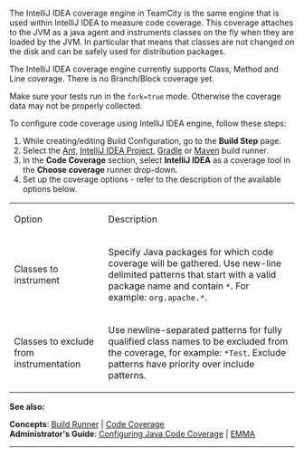 [//]: # (title: IntelliJ IDEA)
[//]: # (auxiliary-id: IntelliJ IDEA)
The IntelliJ IDEA coverage engine in TeamCity is the same engine that is used within IntelliJ IDEA to measure code coverage. This coverage attaches to the JVM as a java agent and instruments classes on the fly when they are loaded by the JVM. In particular that means that classes are not changed on the disk and can be safely used for distribution packages.



The IntelliJ IDEA coverage engine currently supports Class, Method and Line coverage. There is no Branch/Block coverage yet.



<note>

Make sure your tests run in the `fork=true` mode. Otherwise the coverage data may not be properly collected.
</note>



To configure code coverage  using IntelliJ IDEA engine, follow these steps:

1. While creating/editing Build Configuration, go to the __Build Step__ page.
2. Select the [Ant](ant.md), [IntelliJ IDEA Project](intellij-idea-project.md), [Gradle](gradle.md) or [Maven](maven.md) build runner.
3. In the __Code Coverage__ section, select __IntelliJ IDEA__ as a coverage tool in the __Choose coverage__ runner drop\-down.
4. Set up the coverage options \- refer to the description of the available options below.

<table><tr>

<td>

 Option 


</td>

<td>

 Description  


</td></tr><tr>

<td>

 Classes to instrument


</td>

<td>

 Specify Java packages for which code coverage will be gathered. Use new\-line delimited patterns that start with a valid package name and contain `*`. For example: `org.apache.*`.  


</td></tr><tr>

<td>

 Classes to exclude from instrumentation


</td>

<td>

 Use newline\-separated patterns for fully qualified class names to be excluded from the coverage, for example: `*Test`.  Exclude patterns have priority over include patterns.


</td></tr></table>


__See also:__

__Concepts__: [Build Runner](build-runner.md) | [Code Coverage](code-coverage.md)   
__Administrator's Guide__: [Configuring Java Code Coverage](configuring-java-code-coverage.md) | [EMMA](emma.md)

__ __